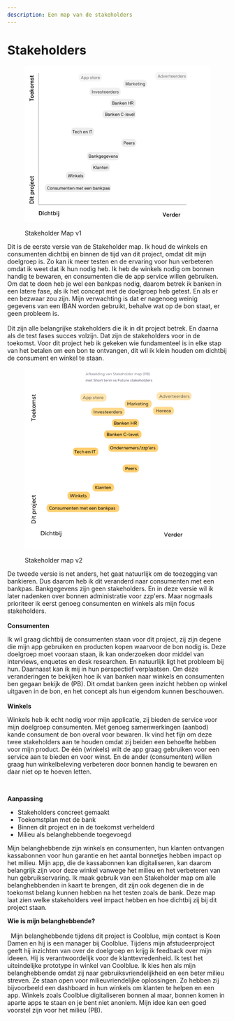 ```yaml
---
description: Een map van de stakeholders
---
```


# Stakeholders

<figure><img src="../.gitbook/assets/Schermafbeelding 2022-11-09 om 16.14.57.png" alt=""><figcaption><p>Stakeholder Map v1</p></figcaption></figure>

Dit is de eerste versie van de Stakeholder map. Ik houd de winkels en consumenten dichtbij en binnen de tijd van dit project, omdat dit mijn doelgroep is. Zo kan ik meer testen en de ervaring voor hun verbeteren omdat ik weet dat ik hun nodig heb. Ik heb de winkels nodig om bonnen handig te bewaren, en consumenten die de app service willen gebruiken. Om dat te doen heb je wel een bankpas nodig, daarom betrek ik banken in een latere fase, als ik het concept met de doelgroep heb getest. En als er een bezwaar zou zijn. Mijn verwachting is dat er nagenoeg weinig gegevens van een IBAN worden gebruikt, behalve wat op de bon staat, er geen probleem is.\
\
Dit zijn alle belangrijke stakeholders die ik in dit project betrek. En daarna  als de test fases succes volzijn. Dat zijn de stakeholders voor in de toekomst. Voor dit project heb ik gekeken wie fundamenteel is in elke stap van het betalen om een bon te ontvangen, dit wil ik klein houden om dichtbij de consument en winkel te staan.

<figure><img src="../.gitbook/assets/Schermafbeelding 2022-11-25 om 12.38.07.png" alt=""><figcaption><p>Stakeholder map v2</p></figcaption></figure>

De tweede versie is net anders, het gaat natuurlijk om de toezegging van bankieren. Dus daarom heb ik dit veranderd naar consumenten met een bankpas. Bankgegevens zijn geen stakeholders. En in deze versie wil ik later nadenken over bonnen administratie voor zzp'ers. Maar nogmaals prioriteer ik eerst genoeg consumenten en winkels als mijn focus stakeholders. \
\
**Consumenten**

Ik wil graag dichtbij de consumenten staan voor dit project, zij zijn degene die mijn app gebruiken en producten kopen waarvoor de bon nodig is. Deze doelgroep moet vooraan staan, ik kan onderzoeken door middel van interviews, enquetes en desk researchen. En natuurlijk ligt het probleem bij hun. Daarnaast kan ik mij in hun perspectief verplaatsen. Om deze veranderingen te bekijken hoe ik van banken naar winkels en consumenten ben gegaan bekijk de (PB). Dit omdat banken geen inzicht hebben op winkel uitgaven in de bon, en het concept als hun eigendom kunnen beschouwen.\
\
**Winkels**

Winkels heb ik echt nodig voor mijn applicatie, zij bieden de service voor mijn doelgroep consumenten. Met genoeg samenwerkingen (aanbod) kande consument de bon overal voor bewaren. Ik vind het fijn om deze twee stakeholders aan te houden omdat zij beiden een behoefte hebben voor mijn product. De één (winkels) wilt de app graag gebruiken  voor een service aan te bieden en voor winst. En de ander (consumenten) willen graag hun winkelbeleving verbeteren door bonnen handig te bewaren en daar niet op te hoeven letten.&#x20;



<figure><img src="../.gitbook/assets/Scherm­afbeelding 2023-04-21 om 16.54.23.png" alt=""><figcaption></figcaption></figure>

**Aanpassing**

* Stakeholders concreet gemaakt
* Toekomstplan met de bank
* Binnen dit project en in de toekomst verhelderd
* Milieu als belanghebbende toegevoegd

Mijn belanghebbende zijn winkels en consumenten, hun klanten ontvangen kassabonnen voor hun garantie en het aantal bonnetjes hebben impact op het milieu. Mijn app, die de kassabonnen kan digitaliseren, kan daarom belangrijk zijn voor deze winkel vanwege het milieu en het verbeteren van hun gebruikservaring. Ik maak gebruik van een Stakeholder map om alle belanghebbenden in kaart te brengen, dit zijn ook degenen die in de toekomst belang kunnen hebben na het testen zoals de bank. Deze map laat zien welke stakeholders veel impact hebben en hoe dichtbij zij bij dit project staan.

**Wie is mijn belanghebbende?** \
\
  Mijn belanghebbende tijdens dit project is Coolblue, mijn contact is Koen Damen en hij is een manager bij Coolblue. Tijdens mijn afstudeerproject geeft hij inzichten van over de doelgroep en krijg ik feedback over mijn ideeen. Hij is verantwoordelijk voor de klanttevredenheid. Ik test het uiteindelijke prototype in winkel van Coolblue. Ik kies hen als mijn belanghebbende omdat zij naar gebruiksvriendelijkheid en een beter milieu streven. Ze staan open voor milieuvriendelijke oplossingen. Zo hebben zij bijvoorbeeld een dashboard in hun winkels om klanten te helpen en een app. Winkels zoals Coolblue digitaliseren bonnen al maar, bonnen komen in aparte apps te staan en je bent niet anoniem. Mijn idee kan een goed voorstel zijn voor het milieu (PB).



